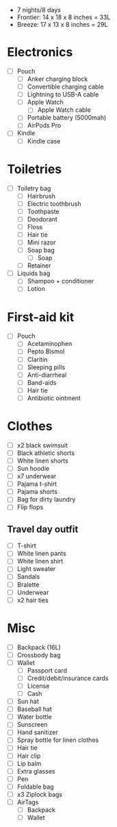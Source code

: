 - 7 nights/8 days
- Frontier: 14 x 18 x 8 inches = 33L
- Breeze: 17 x 13 x 8 inches = 29L

# Electronics
- [ ] Pouch
	- [ ] Anker charging block
	- [ ] Convertible charging cable
	- [ ] Lightning to USB-A cable
	- [ ] Apple Watch
		- [ ] Apple Watch cable
	- [ ] Portable battery (5000mah)
	- [ ] AirPods Pro
- [ ] Kindle 
	- [ ] Kindle case
# Toiletries
- [ ] Toiletry bag
	- [ ] Hairbrush
	- [ ] Electric toothbrush 
	- [ ] Toothpaste
	- [ ] Deodorant
	- [ ] Floss
	- [ ] Hair tie
	- [ ] Mini razor
	- [ ] Soap bag
		- [ ] Soap
	- [ ] Retainer 
- [ ] Liquids bag
	- [ ] Shampoo + conditioner
	- [ ] Lotion
# First-aid kit
- [ ] Pouch
	- [ ] Acetaminophen
	- [ ] Pepto Bismol
	- [ ] Claritin 
	- [ ] Sleeping pills
	- [ ] Anti-diarrheal
	- [ ] Band-aids
	- [ ] Hair tie
	- [ ] Antibiotic ointment
# Clothes
- [ ] x2 black swimsuit
- [ ] Black athletic shorts
- [ ] White linen shorts
- [ ] Sun hoodie
- [ ] x7 underwear
- [ ] Pajama t-shirt
- [ ] Pajama shorts
- [ ] Bag for dirty laundry
- [ ] Flip flops
## Travel day outfit
- [ ] T-shirt 
- [ ] White linen pants
- [ ] White linen shirt
- [ ] Light sweater
- [ ] Sandals
- [ ] Bralette
- [ ] Underwear
- [ ] x2 hair ties 
# Misc
- [ ] Backpack (16L)
- [ ] Crossbody bag
- [ ] Wallet
	- [ ] Passport card
	- [ ] Credit/debit/insurance cards
	- [ ] License
	- [ ] Cash
- [ ] Sun hat
- [ ] Baseball hat
- [ ] Water bottle
- [ ] Sunscreen
- [ ] Hand sanitizer
- [ ] Spray bottle for linen clothes
- [ ] Hair tie
- [ ] Hair clip
- [ ] Lip balm
- [ ] Extra glasses
- [ ] Pen
- [ ] Foldable bag
- [ ] x3 Ziplock bags 
- [ ] AirTags
	- [ ] Backpack
	- [ ] Wallet 
